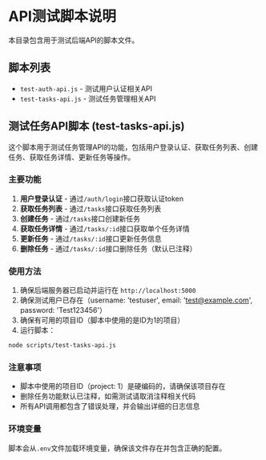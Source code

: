 # API测试脚本说明

本目录包含用于测试后端API的脚本文件。

## 脚本列表

- `test-auth-api.js` - 测试用户认证相关API
- `test-tasks-api.js` - 测试任务管理相关API

## 测试任务API脚本 (test-tasks-api.js)

这个脚本用于测试任务管理API的功能，包括用户登录认证、获取任务列表、创建任务、获取任务详情、更新任务等操作。

### 主要功能

1. **用户登录认证** - 通过`/auth/login`接口获取认证token
2. **获取任务列表** - 通过`/tasks`接口获取任务列表
3. **创建任务** - 通过`/tasks`接口创建新任务
4. **获取任务详情** - 通过`/tasks/:id`接口获取单个任务详情
5. **更新任务** - 通过`/tasks/:id`接口更新任务信息
6. **删除任务** - 通过`/tasks/:id`接口删除任务（默认已注释）

### 使用方法

1. 确保后端服务器已启动并运行在 `http://localhost:5000`
2. 确保测试用户已存在（username: 'testuser', email: 'test@example.com', password: 'Test123456'）
3. 确保有可用的项目ID（脚本中使用的是ID为1的项目）
4. 运行脚本：

```bash
node scripts/test-tasks-api.js
```

### 注意事项

- 脚本中使用的项目ID（project: 1）是硬编码的，请确保该项目存在
- 删除任务功能默认已注释，如需测试请取消注释相关代码
- 所有API调用都包含了错误处理，并会输出详细的日志信息

### 环境变量

脚本会从`.env`文件加载环境变量，确保该文件存在并包含正确的配置。
